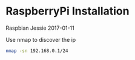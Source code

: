 # RaspberryPi Installation

Raspbian Jessie 2017-01-11

Use nmap to discover the ip
```bash
nmap -sn 192.168.0.1/24
```
